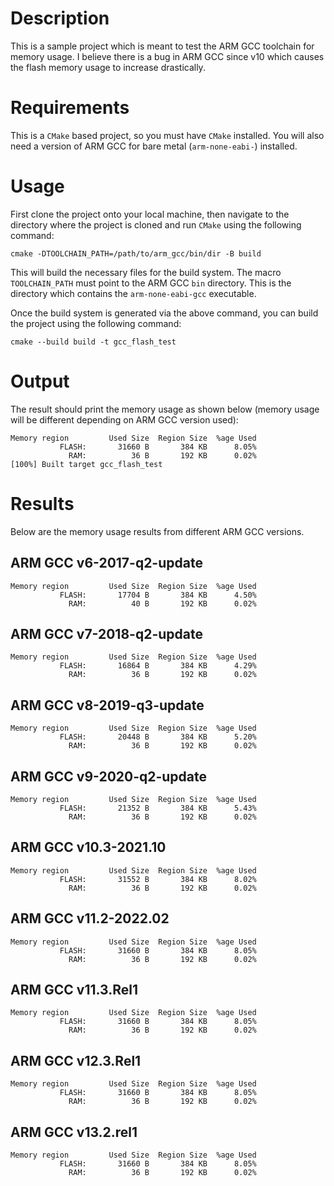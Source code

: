 # Description

This is a sample project which is meant to test the ARM GCC toolchain for memory usage. I believe there is a bug in ARM
GCC since v10 which causes the flash memory usage to increase drastically.

# Requirements

This is a `CMake` based project, so you must have `CMake` installed. You will also need a version of ARM GCC for bare metal
(`arm-none-eabi-`) installed.

# Usage

First clone the project onto your local machine, then navigate to the directory where the project is cloned and run `CMake`
using the following command:

```shell
cmake -DTOOLCHAIN_PATH=/path/to/arm_gcc/bin/dir -B build
```

This will build the necessary files for the build system. The macro `TOOLCHAIN_PATH` must point to the ARM GCC `bin` directory.
This is the directory which contains the `arm-none-eabi-gcc` executable.

Once the build system is generated via the above command, you can build the project using the following command:

```shell
cmake --build build -t gcc_flash_test
```

# Output

The result should print the memory usage as shown below (memory usage will be different depending on ARM GCC version used):

```shell
Memory region         Used Size  Region Size  %age Used
           FLASH:       31660 B       384 KB      8.05%
             RAM:          36 B       192 KB      0.02%
[100%] Built target gcc_flash_test
```

# Results

Below are the memory usage results from different ARM GCC versions.

## ARM GCC v6-2017-q2-update

```shell
Memory region         Used Size  Region Size  %age Used
           FLASH:       17704 B       384 KB      4.50%
             RAM:          40 B       192 KB      0.02%
```

## ARM GCC v7-2018-q2-update

```shell
Memory region         Used Size  Region Size  %age Used
           FLASH:       16864 B       384 KB      4.29%
             RAM:          36 B       192 KB      0.02%
```

## ARM GCC v8-2019-q3-update

```shell
Memory region         Used Size  Region Size  %age Used
           FLASH:       20448 B       384 KB      5.20%
             RAM:          36 B       192 KB      0.02%
```

## ARM GCC v9-2020-q2-update

```shell
Memory region         Used Size  Region Size  %age Used
           FLASH:       21352 B       384 KB      5.43%
             RAM:          36 B       192 KB      0.02%
```

## ARM GCC v10.3-2021.10

```shell
Memory region         Used Size  Region Size  %age Used
           FLASH:       31552 B       384 KB      8.02%
             RAM:          36 B       192 KB      0.02%
```

## ARM GCC v11.2-2022.02

```shell
Memory region         Used Size  Region Size  %age Used
           FLASH:       31660 B       384 KB      8.05%
             RAM:          36 B       192 KB      0.02%
```

## ARM GCC v11.3.Rel1

```shell
Memory region         Used Size  Region Size  %age Used
           FLASH:       31660 B       384 KB      8.05%
             RAM:          36 B       192 KB      0.02%
```

## ARM GCC v12.3.Rel1

```shell
Memory region         Used Size  Region Size  %age Used
           FLASH:       31660 B       384 KB      8.05%
             RAM:          36 B       192 KB      0.02%
```

## ARM GCC v13.2.rel1

```shell
Memory region         Used Size  Region Size  %age Used
           FLASH:       31660 B       384 KB      8.05%
             RAM:          36 B       192 KB      0.02%
```